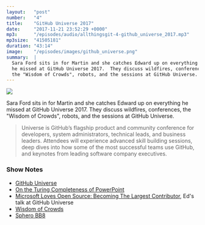 ```yaml
---
layout:   "post"
number:   "4"
title:    "GitHub Universe 2017"
date:     "2017-11-21 23:52:29 +0000"
mp3:      "/episodes/audio/allthingsgit-4-github_universe_2017.mp3"
mp3size:  "41505181"
duration: "43:14"
image:    "/episodes/images/github_universe.png"
summary:  |
  Sara Ford sits in for Martin and she catches Edward up on everything
  he missed at GitHub Universe 2017.  They discuss wildfires, conferences,
  the "Wisdom of Crowds", robots, and the sessions at GitHub Universe. 
---
```


<div id="profile">
    <img src="images/github_universe.png" class="profile_photo">
</div>

Sara Ford sits in for Martin and she catches Edward up on everything
he missed at GitHub Universe 2017.  They discuss wildfires, conferences,
the "Wisdom of Crowds", robots, and the sessions at GitHub Universe. 

> Universe is GitHub’s flagship product and community conference for
> developers, system administrators, technical leads, and business leaders.
> Attendees will experience advanced skill building sessions, deep dives into
> how some of the most successful teams use GitHub, and keynotes from
> leading software company executives.

### Show Notes

* [GitHub Universe](https://githubuniverse.com/)
* [On the Turing Completeness of PowerPoint](https://www.youtube.com/watch?v=uNjxe8ShM-8)
* [Microsoft Loves Open Source: Becoming The Largest Contributor](https://www.youtube.com/watch?v=LXu80xXwFY0), Ed's talk at GitHub Universe
* [Wisdom of Crowds](https://www.amazon.com/Wisdom-Crowds-James-Surowiecki/dp/0385721706/ref=sr_1_1?ie=UTF8&qid=1511314771&sr=8-1&keywords=wisdom+of+crowds)
* [Sphero BB8](http://www.sphero.com/starwars/bb8)

